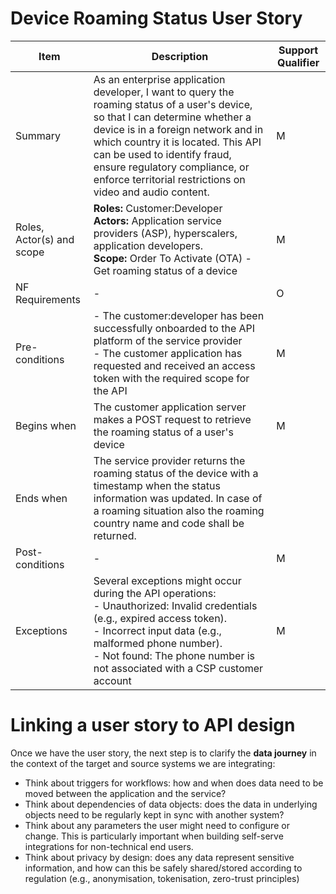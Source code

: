 # Device Roaming Status User Story

| Item                      | Description | Support Qualifier |
|---------------------------|-------------|-------------------|
| Summary                   |      As an enterprise application developer, I want to query the roaming status of a user's device, so that I can determine whether a device is in a foreign network and in which country it is located. This API can be used to identify fraud, ensure regulatory compliance, or enforce territorial restrictions on video and audio content.       | M                 |
| Roles, Actor(s) and scope |    **Roles:** Customer:Developer<br>**Actors:** Application service providers (ASP), hyperscalers, application developers.<br>**Scope:** Order To Activate (OTA) - Get roaming status of a device         | M                 |
| NF Requirements           |       -      | O                 |
| Pre-conditions            |      - The customer:developer has been successfully onboarded to the API platform of the service provider  <br>- The customer application has requested and received an access token with the required scope for the API        | M                 |
| Begins when               |      The customer application server makes a POST request to retrieve the roaming status of a user's device       | M                 |
| Ends when                 |      The service provider returns the roaming status of the device with a timestamp when the status information was updated. In case of a roaming situation also the roaming country name and code shall be returned.        |                  |
| Post-conditions           |       -      | M                 |
| Exceptions                |      Several exceptions might occur during the API operations:<br>- Unauthorized: Invalid credentials (e.g., expired access token).<br>- Incorrect input data (e.g., malformed phone number). <br>- Not found: The phone number is not associated with a CSP customer account      | M                 | 

# Linking a user story to API design

Once we have the user story, the next step is to clarify the **data journey** in the context of the target and source systems we are integrating:
- Think about triggers for workflows: how and when does data need to be moved between the application and the service?
- Think about dependencies of data objects: does the data in underlying objects need to be regularly kept in sync with another system?
- Think about any parameters the user might need to configure or change. This is particularly important when building self-serve integrations for non-technical end users.
- Think about privacy by design: does any data represent sensitive information, and how can this be safely shared/stored according to regulation (e.g., anonymisation, tokenisation, zero-trust principles)


